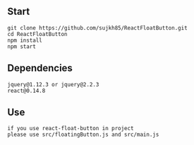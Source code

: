 Start
----------
    git clone https://github.com/sujkh85/ReactFloatButton.git
    cd ReactFloatButton
    npm install
    npm start


Dependencies
----------
    jquery@1.12.3 or jquery@2.2.3
    react@0.14.8

Use
-----------
    if you use react-float-button in project
    please use src/floatingButton.js and src/main.js
